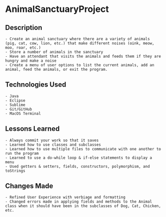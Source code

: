# AnimalSanctuaryProject

## Description
	- Create an animal sanctuary where there are a variety of animals (pig, cat, cow, lion, etc.) that make different noises (oink, meow, moo, roar, etc.)
	- Store a number of animals in the sanctuary
	- Have an attendant that visits the animals and feeds them if they are hungry and make a noise
	- Create a menu of user options to list the current animals, add an animal, feed the animals, or exit the program.

## Technologies Used
	- Java
	- Eclipse
	- Sublime
	- Git/GitHub
	- MacOS Terminal

## Lessons Learned
	- Always commit your work so that it saves
	- Learned how to use classes and subclasses
	- Learned how to use multiple files to communicate with one another to run the program
	- Learned to use a do-while loop & if-else statements to display a menu
	- Used getters & setters, fields, constructors, polymorphism, and toStrings

## Changes Made
	- Refined User Experience with verbiage and formatting
	- Changed errors made in applying fields and methods to the Animal class when it should have been in the subclasses of Dog, Cat, Chicken, etc.
